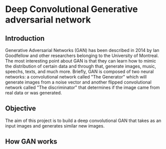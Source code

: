 # Deep Convolutional Generative adversarial network

## Introduction

Generative Adversarial Networks (GAN) has been described in 2014 by Ian Goodfellow and other researchers belonging to the University of Montreal. The most interesting point about GAN is that they can learn how to mimic the distribution of certain data and through that, generate images, music, speechs, texts, and much more. 
Briefly, GAN is composed of two neural networks: a convolutional network called "The Generator" which will generate images from a noise vector and another flipped convolutional network called "The discriminator" that determines if the image came from real data or was generated.

## Objective

The aim of this project is to build a deep convolutional GAN that takes as an input images and generates similar new images. 

## How GAN works

